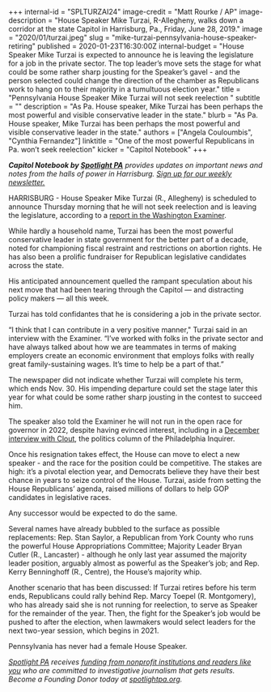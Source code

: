 +++
internal-id = "SPLTURZAI24"
image-credit = "Matt Rourke / AP"
image-description = "House Speaker Mike Turzai, R-Allegheny, walks down a corridor at the state Capitol in Harrisburg, Pa., Friday, June 28, 2019."
image = "2020/01/turzai.jpeg"
slug = "mike-turzai-pennsylvania-house-speaker-retiring"
published = 2020-01-23T16:30:00Z
internal-budget = "House Speaker Mike Turzai is expected to announce he is leaving the legislature for a job in the private sector. The top leader’s move sets the stage for what could be some rather sharp jousting for the Speaker’s gavel - and the person selected could change the direction of the chamber as Republicans work to hang on to their majority in a tumultuous election year."
title = "Pennsylvania House Speaker Mike Turzai will not seek reelection "
subtitle = ""
description = "As Pa. House speaker, Mike Turzai has been perhaps the most powerful and visible conservative leader in the state."
blurb = "As Pa. House speaker, Mike Turzai has been perhaps the most powerful and visible conservative leader in the state."
authors = ["Angela Couloumbis", "Cynthia Fernandez"]
linktitle = "One of the most powerful Republicans in Pa. won’t seek reelection"
kicker = "Capitol Notebook"
+++

<i><b>Capitol Notebook by </b></i><a href="https://www.spotlightpa.org/" ><i><b>Spotlight PA</b></i></a><i> provides updates on important news and notes from the halls of power in Harrisburg. </i><a href="https://www.spotlightpa.org/newsletters" ><i>Sign up for our weekly newsletter.</i></a>

HARRISBURG - House Speaker Mike Turzai (R., Allegheny) is scheduled to announce Thursday morning that he will not seek reelection and is leaving the  legislature,  according to a <a href="https://www.washingtonexaminer.com/news/pennsylvania-speaker-of-the-house-mike-turzai-to-retire" >report in the Washington Examiner</a>.

While hardly a household name, Turzai has been the most powerful conservative leader in state government for the better part of a decade, noted for championing fiscal restraint and restrictions on abortion rights. He has also been a prolific fundraiser for Republican legislative candidates across the state.

His anticipated announcement  quelled the rampant speculation about his next move that had been tearing through the Capitol — and distracting policy makers — all this week.

Turzai has told confidantes that he is considering a job in the private sector.

“I think that I can contribute in a very positive manner," Turzai said in an interview with the Examiner. “I’ve worked with folks in the private sector and have always talked about how we are teammates in terms of making employers create an economic environment that employs folks with really great family-sustaining wages. It’s time to help be a part of that.”

The newspaper did not indicate whether Turzai will complete his term, which ends Nov. 30. His impending departure could set the stage later this year for what could be some rather sharp jousting in the contest to succeed him.

The speaker also told the Examiner he will not run in the open race for governor in 2022, despite having evinced interest, including in a <a href="https://www.inquirer.com/politics/clout/pennsylvania-society-mike-turzai-2022-governor-race-20191207.html" >December interview with Clout</a>, the politics column of the Philadelphia Inquirer.





Once his resignation takes effect, the House can move to elect a new speaker - and the race for the position could be competitive. The stakes are high: it’s a pivotal election year, and Democrats believe they have their best chance in years to seize control of the House. Turzai, aside from setting the House Republicans’ agenda, raised millions of dollars to help GOP candidates in legislative races.

Any successor would be expected to do the same.

Several names have already bubbled to the surface as possible replacements: Rep. Stan Saylor, a Republican from York County who runs the powerful House Appropriations Committee; Majority Leader Bryan Cutler (R., Lancaster) - although he only last year assumed the majority leader position, arguably almost as powerful as the Speaker’s job; and Rep. Kerry Benninghoff (R., Centre), the House’s majority whip.

Another scenario that has been discussed: If Turzai retires before his term ends, Republicans could rally behind Rep. Marcy Toepel (R. Montgomery), who has already said she is not running for reelection, to serve as Speaker for the remainder of the year. Then, the fight for the Speaker’s job would be pushed to after the election, when lawmakers would select leaders for the next two-year session, which begins in 2021.

Pennsylvania has never had a female House Speaker.

<a href="https://www.spotlightpa.org/"><i>Spotlight PA</i></a><i> receives </i><a href="https://www.spotlightpa.org/support"><i>funding from nonprofit institutions and readers like you</i></a><i> who are committed to investigative journalism that gets results. Become a Founding Donor today at </i><a href="https://www.spotlightpa.org/"><i>spotlightpa.org</i></a><i>.</i>
